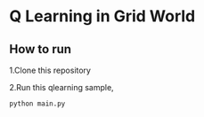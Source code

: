 # Q Learning in Grid World

## How to run

1.Clone this repository

2.Run this qlearning sample, 

```
python main.py
```
